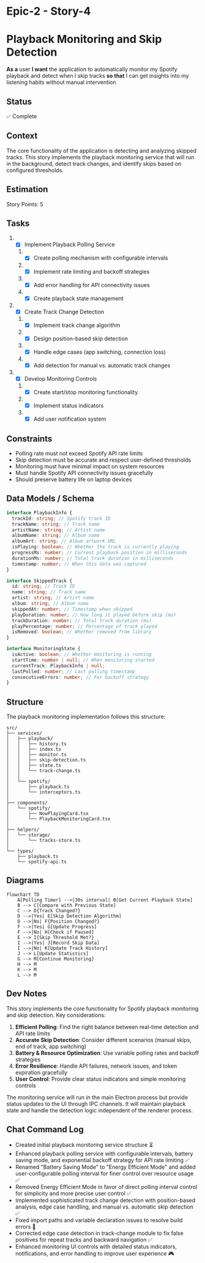# Epic-2 - Story-4

# Playback Monitoring and Skip Detection

**As a** user
**I want** the application to automatically monitor my Spotify playback and detect when I skip tracks
**so that** I can get insights into my listening habits without manual intervention

## Status

✅ Complete

## Context

The core functionality of the application is detecting and analyzing skipped tracks. This story implements the playback monitoring service that will run in the background, detect track changes, and identify skips based on configured thresholds.

## Estimation

Story Points: 5

## Tasks

1. - [x] Implement Playback Polling Service

   1. - [x] Create polling mechanism with configurable intervals
   2. - [x] Implement rate limiting and backoff strategies
   3. - [x] Add error handling for API connectivity issues
   4. - [x] Create playback state management

2. - [x] Create Track Change Detection

   1. - [x] Implement track change algorithm
   2. - [x] Design position-based skip detection
   3. - [x] Handle edge cases (app switching, connection loss)
   4. - [x] Add detection for manual vs. automatic track changes

3. - [x] Develop Monitoring Controls

   1. - [x] Create start/stop monitoring functionality
   2. - [x] Implement status indicators
   3. - [x] Add user notification system

## Constraints

- Polling rate must not exceed Spotify API rate limits
- Skip detection must be accurate and respect user-defined thresholds
- Monitoring must have minimal impact on system resources
- Must handle Spotify API connectivity issues gracefully
- Should preserve battery life on laptop devices

## Data Models / Schema

```typescript
interface PlaybackInfo {
  trackId: string; // Spotify track ID
  trackName: string; // Track name
  artistName: string; // Artist name
  albumName: string; // Album name
  albumArt: string; // Album artwork URL
  isPlaying: boolean; // Whether the track is currently playing
  progressMs: number; // Current playback position in milliseconds
  durationMs: number; // Total track duration in milliseconds
  timestamp: number; // When this data was captured
}

interface SkippedTrack {
  id: string; // Track ID
  name: string; // Track name
  artist: string; // Artist name
  album: string; // Album name
  skippedAt: number; // Timestamp when skipped
  playDuration: number; // How long it played before skip (ms)
  trackDuration: number; // Total track duration (ms)
  playPercentage: number; // Percentage of track played
  isRemoved: boolean; // Whether removed from library
}

interface MonitoringState {
  isActive: boolean; // Whether monitoring is running
  startTime: number | null; // When monitoring started
  currentTrack: PlaybackInfo | null;
  lastPolled: number; // Last polling timestamp
  consecutiveErrors: number; // For backoff strategy
}
```

## Structure

The playback monitoring implementation follows this structure:

```text
src/
├── services/
│   ├── playback/
│   │   ├── history.ts
│   │   ├── index.ts
│   │   ├── monitor.ts
│   │   ├── skip-detection.ts
│   │   ├── state.ts
│   │   └── track-change.ts
│   │
│   └── spotify/
│       ├── playback.ts
│       └── interceptors.ts
│
├── components/
│   └── spotify/
│       ├── NowPlayingCard.tsx
│       └── PlaybackMonitoringCard.tsx
│
├── helpers/
│   └── storage/
│       └── tracks-store.ts
│
└── types/
    ├── playback.ts
    └── spotify-api.ts
```

## Diagrams

```mermaid
flowchart TD
    A[Polling Timer] -->|30s interval| B[Get Current Playback State]
    B --> C[Compare with Previous State]
    C --> D{Track Changed?}
    D -->|Yes| E[Skip Detection Algorithm]
    D -->|No| F{Position Changed?}
    F -->|Yes| G[Update Progress]
    F -->|No| H[Check if Paused]
    E --> I{Skip Threshold Met?}
    I -->|Yes| J[Record Skip Data]
    I -->|No| K[Update Track History]
    J --> L[Update Statistics]
    G --> M[Continue Monitoring]
    H --> M
    K --> M
    L --> M
```

## Dev Notes

This story implements the core functionality for Spotify playback monitoring and skip detection. Key considerations:

1. **Efficient Polling**: Find the right balance between real-time detection and API rate limits
2. **Accurate Skip Detection**: Consider different scenarios (manual skips, end of track, app switching)
3. **Battery & Resource Optimization**: Use variable polling rates and backoff strategies
4. **Error Resilience**: Handle API failures, network issues, and token expiration gracefully
5. **User Control**: Provide clear status indicators and simple monitoring controls

The monitoring service will run in the main Electron process but provide status updates to the UI through IPC channels. It will maintain playback state and handle the detection logic independent of the renderer process.

## Chat Command Log

- Created initial playback monitoring service structure ⏳
- Enhanced playback polling service with configurable intervals, battery saving mode, and exponential backoff strategy for API rate limiting ✅
- Renamed "Battery Saving Mode" to "Energy Efficient Mode" and added user-configurable polling interval for finer control over resource usage ✅
- Removed Energy Efficient Mode in favor of direct polling interval control for simplicity and more precise user control ✅
- Implemented sophisticated track change detection with position-based analysis, edge case handling, and manual vs. automatic skip detection ✅
- Fixed import paths and variable declaration issues to resolve build errors 🔧
- Corrected edge case detection in track-change module to fix false positives for repeat tracks and backward navigation ✅
- Enhanced monitoring UI controls with detailed status indicators, notifications, and error handling to improve user experience 🎮
